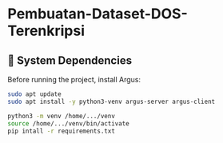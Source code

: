 # Pembuatan-Dataset-DOS-Terenkripsi

## 🔧 System Dependencies

Before running the project, install Argus:

```bash
sudo apt update
sudo apt install -y python3-venv argus-server argus-client

python3 -m venv /home/.../venv
source /home/.../venv/bin/activate
pip intall -r requirements.txt

```
